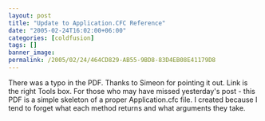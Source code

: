 ```yaml
---
layout: post
title: "Update to Application.CFC Reference"
date: "2005-02-24T16:02:00+06:00"
categories: [coldfusion]
tags: []
banner_image: 
permalink: /2005/02/24/464CD829-AB55-9BD8-83D4EB08E41179D8
---
```


There was a typo in the PDF. Thanks to Simeon for pointing it out. Link is the right Tools box. For those who may have missed yesterday's post - this PDF is a simple skeleton of a proper Application.cfc file. I created because I tend to forget what each method returns and what arguments they take.